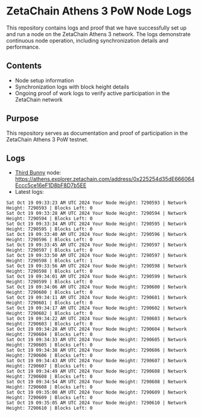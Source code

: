 # ZetaChain Athens 3 PoW Node Logs
This repository contains logs and proof that we have successfully set up and run a node on the ZetaChain Athens 3 network. The logs demonstrate continuous node operation, including synchronization details and performance.

## Contents
- Node setup information
- Synchronization logs with block height details
- Ongoing proof of work logs to verify active participation in the ZetaChain network

## Purpose
This repository serves as documentation and proof of participation in the ZetaChain Athens 3 PoW testnet.

## Logs

- [Third Bunny](https://thirdbunny.xyz/) node: https://athens.explorer.zetachain.com/address/0x225254d35dE666064Eccc5ce16eF1D8bF8D7b5EE
- Latest logs:
```
Sat Oct 19 09:33:23 AM UTC 2024 Your Node Height: 7290593 | Network Height: 7290593 | Blocks Left: 0
Sat Oct 19 09:33:28 AM UTC 2024 Your Node Height: 7290594 | Network Height: 7290594 | Blocks Left: 0
Sat Oct 19 09:33:34 AM UTC 2024 Your Node Height: 7290595 | Network Height: 7290595 | Blocks Left: 0
Sat Oct 19 09:33:40 AM UTC 2024 Your Node Height: 7290596 | Network Height: 7290596 | Blocks Left: 0
Sat Oct 19 09:33:45 AM UTC 2024 Your Node Height: 7290597 | Network Height: 7290597 | Blocks Left: 0
Sat Oct 19 09:33:50 AM UTC 2024 Your Node Height: 7290597 | Network Height: 7290598 | Blocks Left: 1
Sat Oct 19 09:33:56 AM UTC 2024 Your Node Height: 7290598 | Network Height: 7290598 | Blocks Left: 0
Sat Oct 19 09:34:01 AM UTC 2024 Your Node Height: 7290599 | Network Height: 7290599 | Blocks Left: 0
Sat Oct 19 09:34:06 AM UTC 2024 Your Node Height: 7290600 | Network Height: 7290600 | Blocks Left: 0
Sat Oct 19 09:34:11 AM UTC 2024 Your Node Height: 7290601 | Network Height: 7290601 | Blocks Left: 0
Sat Oct 19 09:34:17 AM UTC 2024 Your Node Height: 7290602 | Network Height: 7290602 | Blocks Left: 0
Sat Oct 19 09:34:22 AM UTC 2024 Your Node Height: 7290603 | Network Height: 7290603 | Blocks Left: 0
Sat Oct 19 09:34:28 AM UTC 2024 Your Node Height: 7290604 | Network Height: 7290604 | Blocks Left: 0
Sat Oct 19 09:34:33 AM UTC 2024 Your Node Height: 7290605 | Network Height: 7290605 | Blocks Left: 0
Sat Oct 19 09:34:38 AM UTC 2024 Your Node Height: 7290606 | Network Height: 7290606 | Blocks Left: 0
Sat Oct 19 09:34:43 AM UTC 2024 Your Node Height: 7290607 | Network Height: 7290607 | Blocks Left: 0
Sat Oct 19 09:34:49 AM UTC 2024 Your Node Height: 7290608 | Network Height: 7290608 | Blocks Left: 0
Sat Oct 19 09:34:54 AM UTC 2024 Your Node Height: 7290608 | Network Height: 7290608 | Blocks Left: 0
Sat Oct 19 09:35:00 AM UTC 2024 Your Node Height: 7290609 | Network Height: 7290609 | Blocks Left: 0
Sat Oct 19 09:35:05 AM UTC 2024 Your Node Height: 7290610 | Network Height: 7290610 | Blocks Left: 0
```
